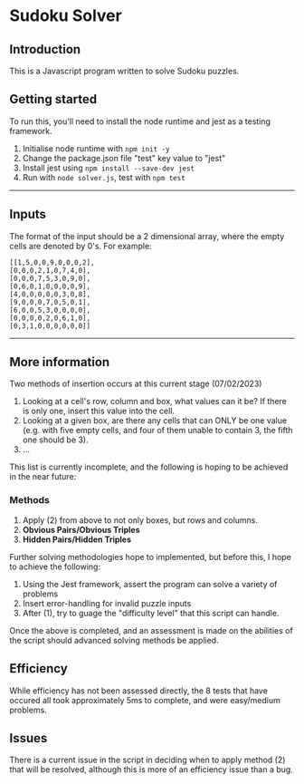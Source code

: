 # Sudoku Solver
## Introduction
This is a Javascript program written to solve Sudoku puzzles.

## Getting started

To run this, you'll need to install the node runtime and jest as a testing framework.


1. Initialise node runtime with `npm init -y`
2. Change the package.json file "test" key value to "jest"
3. Install jest using `npm install --save-dev jest`
4. Run with `node solver.js`, test with `npm test`

---

## Inputs

The format of the input should be a 2 dimensional array, where the empty cells are denoted by 0's. For example:

	[[1,5,0,0,9,0,0,0,2],
	[0,0,0,2,1,0,7,4,0],
	[0,0,0,7,5,3,0,9,0],
	[0,6,0,1,0,0,0,0,9],
	[4,0,0,0,0,0,3,0,8],
	[9,0,0,0,7,0,5,0,1],
	[6,0,0,5,3,0,0,0,0],
	[0,0,0,0,2,0,6,1,0],
	[0,3,1,0,0,0,0,0,0]]

---
## More information

Two methods of insertion occurs at this current stage (07/02/2023)

1. Looking at a cell's row, column and box, what values can it be? If there is only one, insert this value into the cell.
2. Looking at a given box, are there any cells that can ONLY be one value (e.g. with five empty cells, and four of them unable to contain 3, the fifth one should be 3).
3. ...

This list is currently incomplete, and the following is hoping to be achieved in the near future:

### Methods

1. Apply (2) from above to not only boxes, but rows and columns. 
2.  **Obvious Pairs/Obvious Triples**
3. **Hidden Pairs/Hidden Triples**

Further solving methodologies hope to implemented, but before this, I hope to achieve the following:

1. Using the Jest framework, assert the program can solve a variety of problems
2. Insert error-handling for invalid puzzle inputs
3. After (1), try to guage the "difficulty level" that this script can handle. 

Once the above is completed, and an assessment is made on the abilities of the script should advanced solving methods be applied. 

## Efficiency

While efficiency has not been assessed directly, the 8 tests that have occured all took approximately 5ms to complete, and were easy/medium problems.

## Issues

There is a current issue in the script in deciding when to apply method (2) that will be resolved, although this is more of an efficiency issue than a bug.
